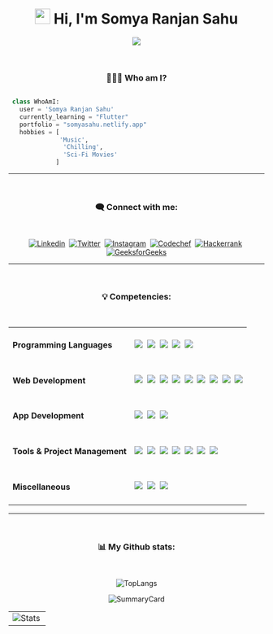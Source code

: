 <h1 align="center"><img src="https://media.giphy.com/media/hvRJCLFzcasrR4ia7z/giphy.gif" width="30"> Hi,  I'm Somya Ranjan Sahu</h1>

<!-- Typing SVG by DenverCoder1 - https://github.com/DenverCoder1/readme-typing-svg -->
<p align="center">
  <a href="https://github.com/DenverCoder1/readme-typing-svg"><img src="https://readme-typing-svg.herokuapp.com?lines=Computer+Science+Undergrad;Full+Stack+Web+Developer;Android+Developer&center=true&width=380&height=45"></a>
</p>

<br>

<!-- Who am I? -->
<h3 align="center">👨🏽‍💻 Who am I?</h2>

 ```python
 
  class WhoAmI:
    user = 'Somya Ranjan Sahu'
    currently_learning = "Flutter"
    portfolio = "somyasahu.netlify.app"
	hobbies = [
		       'Music',
                'Chilling',
                'Sci-Fi Movies'
              ]
 ```

<hr>

<!-- Connect with me -->

<br>
<h3 align="center">🗨️ Connect with me:</h3>
<br>

<p align="center">
<a href="https://www.linkedin.com/in/somya-ranjan-sahu/" target="blank"><img src="https://img.shields.io/badge/LinkedIn-0077B5?style=for-the-badge&logo=linkedin&labelColor=005480&logoColor=white" alt="Linkedin" /></a>&nbsp; 
<a href="https://twitter.com/me_somyasahu" target="blank"><img src="https://img.shields.io/badge/Twitter-1DA1F2?style=for-the-badge&logo=twitter&labelColor=0a6ca9&logoColor=white" alt="Twitter" /></a>&nbsp; 
<a href="https://instagram.com/somya_r_sahu" target="blank"><img src="https://img.shields.io/badge/Instagram-E4405F?style=for-the-badge&logo=instagram&labelColor=9c162f&logoColor=white" alt="Instagram" /></a>&nbsp; 
<a href="https://www.codechef.com/users/somya_sahu" target="blank"><img src="https://img.shields.io/badge/Codechef-%23B92B27.svg?&style=for-the-badge&logo=Codechef&labelColor=93221f&logoColor=white" alt="Codechef" /></a>&nbsp; 
<a href="https://www.hackerrank.com/somyasahu10" target="blank"><img src="https://img.shields.io/badge/-Hackerrank-2EC866?style=for-the-badge&logo=HackerRank&labelColor=186835&logoColor=white" alt="Hackerrank" /></a>&nbsp; 
<a href="https://auth.geeksforgeeks.org/user/somyasahu10" target="blank"><img src="https://img.shields.io/badge/-GeeksForGeeks-298D46?style=for-the-badge&logo=Geeksforgeeks&labelColor=1d6331&logoColor=white" alt="GeeksforGeeks" /></a>
</p>

<hr>

<!-- Competencies -->

<br>
<h3 align="center">💡 Competencies:</h3>
<br>

<table>
<tr>
<td><h4>Programming Languages</h4></td>
<td><a href="https://github.com/search?q=user%3ASomyaRanjanSahu+cpp"><img src="https://img.shields.io/badge/C++-blue?style=for-the-badge&logo=cplusplus&logoColor=blue&color=00599C&labelColor=262626"/></a>&nbsp;  
<a href="https://github.com/search?q=user%3ASomyaRanjanSahu+c"><img src="https://img.shields.io/badge/C-black?style=for-the-badge&logo=c&labelColor=262626&color=00599C" /></a>&nbsp;   
<a href="https://github.com/search?q=user%3ASomyaRanjanSahu+java"><img src="https://img.shields.io/badge/Java-orange?style=for-the-badge&logo=java&logoColor=ff7019&labelColor=262626&color=ff7019"/></a>&nbsp;   
<a href="https://github.com/search?q=user%3ASomyaRanjanSahu+python"><img src="https://img.shields.io/badge/Python-blue?style=for-the-badge&logo=python&labelColor=262626&color=3776ab" /></a>&nbsp;   
<a href="https://github.com/search?q=user%3ASomyaRanjanSahu+javascript"><img src="https://img.shields.io/badge/Javascript-yellow?style=for-the-badge&logo=javascript&labelColor=262626&color=DFA200" /></a></td></tr>

<tr>
<td><h4>Web Development</h4></td>
<td><a href="https://github.com/search?q=user%3ASomyaRanjanSahu+html5"><img src="https://img.shields.io/badge/HTML5-red?style=for-the-badge&logo=html5&labelColor=262626&color=E34F26"/></a>&nbsp; 
<a href="https://github.com/search?q=user%3ASomyaRanjanSahu+css3"><img src="https://img.shields.io/badge/CSS3-white?style=for-the-badge&logo=css3&logoColor=1572B6&labelColor=262626&color=1572B6" /></a>&nbsp; 
<a href="https://github.com/search?q=user%3ASomyaRanjanSahu+bootstrap"><img src="https://img.shields.io/badge/Bootstrap-purple?style=for-the-badge&logo=bootstrap&labelColor=262626&color=7952B3"/></a>&nbsp; 
<a href="https://github.com/search?q=user%3ASomyaRanjanSahu+javascript"><img src="https://img.shields.io/badge/Javascript-yellow?style=for-the-badge&logo=javascript&labelColor=262626&color=c89100"/></a>&nbsp;   
<a href="https://github.com/search?q=user%3ASomyaRanjanSahu+mysql"><img src="https://img.shields.io/badge/mysql-black?style=for-the-badge&logo=mysql&logoColor=white&labelColor=262626&color=4479A1"/></a>&nbsp; 
<a href="https://github.com/search?q=user%3ASomyaRanjanSahu+mongodb"><img src="https://img.shields.io/badge/MongoDB-green?style=for-the-badge&logo=mongodb&labelColor=262626&color=409040"/></a>&nbsp; 
<a href="https://github.com/search?q=user%3ASomyaRanjanSahu+nodejs"><img src="https://img.shields.io/badge/Node.JS-blue?style=for-the-badge&logo=node.js&logoColor=lime&labelColor=262626&color=236b23"/></a>&nbsp; 
<a href="https://github.com/search?q=user%3ASomyaRanjanSahu+tailwindcss"><img src="https://img.shields.io/badge/Tailwind%20CSS-black?style=for-the-badge&logo=tailwindcss&labelColor=262626&color=1CA1B8"/></a>&nbsp; 
<a href="https://github.com/search?q=user%3ASomyaRanjanSahu+nextjs"><img src="https://img.shields.io/badge/Next.js-black?style=for-the-badge&logo=Next.js&&logoColor=white&labelColor=262626&color=0d0c0c"/></a>
</td></tr>

<tr>
<td><h4>App Development</h4></td>
<td><a href="https://github.com/search?q=user%3ASomyaRanjanSahu+flutter"><img src="https://img.shields.io/badge/Flutter-0a97c2?style=for-the-badge&logo=flutter&logoColor=0dbdf2&labelColor=262626&color=0ba0cd"/></a>&nbsp; 
<a href="https://github.com/search?q=user%3ASomyaRanjanSahu+dart"><img src="https://img.shields.io/badge/Dart-blue?style=for-the-badge&logo=dart&logoColor=2eb8b8&labelColor=262626&color=269999"/></a>&nbsp; 
<a href="#"><img src="https://img.shields.io/badge/Android%20Studio-green?style=for-the-badge&logo=android%20studio&labelColor=262626&color=2a9a5c"/></a></td></tr>

<tr>
<td><h4>Tools & Project Management</h4></td>
<td><a href="#"><img src="https://img.shields.io/badge/Git-red?style=for-the-badge&logo=git&labelColor=262626&color=red"/></a>&nbsp;   
<a href="#"><img src="https://img.shields.io/badge/GitHub-black?style=for-the-badge&logo=github&labelColor=262626&color=0d0c0c"/></a>&nbsp;
<a href="#"><img src="https://img.shields.io/badge/Postman-orange?style=for-the-badge&logo=postman&labelColor=262626&color=ff4704"/></a>&nbsp;
<a href="#"><img src="https://img.shields.io/badge/VSCode-cyan?style=for-the-badge&logo=visual%20studio%20code&labelColor=262626&color=007ACC"/></a>&nbsp;    
<a href="#"><img src="https://img.shields.io/badge/Codepen-black?style=for-the-badge&logo=codepen&labelColor=262626&color=0d0c0c"/></a>&nbsp; 
<a href="#"><img src="https://img.shields.io/badge/Netlify-black?style=for-the-badge&logo=netlify&labelColor=262626&color=00C7B7"/></a>&nbsp; 
<a href="#"><img src="https://img.shields.io/badge/Heroku-180036?style=for-the-badge&logo=heroku&labelColor=262626&color=430098"/></a></td></tr>

<tr>
<td><h4>Miscellaneous</h4></td>
<td><a href="#"><img src="https://img.shields.io/badge/Adobe_Illustrator-yellow?style=for-the-badge&logo=adobe%20illustrator&labelColor=262626&color=ff9a00"/></a>&nbsp; 
<a href="#"><img src="https://img.shields.io/badge/Adobe%20Premiere%20Pro-purple?style=for-the-badge&logo=Adobe%20Premiere%20Pro&labelColor=262626&color=9999ff"/></a>&nbsp; 
<a href="#"><img src="https://img.shields.io/badge/Figma-orange?style=for-the-badge&logo=figma&labelColor=262626&color=f24e1e"/></a></td></tr>

</table>

<hr>

<!-- Github Stats -->

<br>
<h3 align="center">📊 My Github stats:</h3> 
<br>

<p align="center" ><img src="https://github-readme-stats.vercel.app/api/top-langs?username=somyaranjansahu&show_icons=true&theme=tokyonight&locale=en&layout=compact&hide_border=true&hide=jupyter%20notebook" alt="TopLangs" /></p>

<p align="center" ><img align="center" src="http://github-profile-summary-cards.vercel.app/api/cards/profile-details?username=somyaranjansahu&theme=tokyonight&hide_border=true" alt="SummaryCard" /></p>

<table>
  <tr>
    <td>
      <img align="left" src="https://github-readme-stats.vercel.app/api?username=somyaranjansahu&show_icons=true&theme=tokyonight&count_private=true&include_all_commits=true&hide_border=true" alt="Stats" />
    </td>
  </tr> 
</table>
